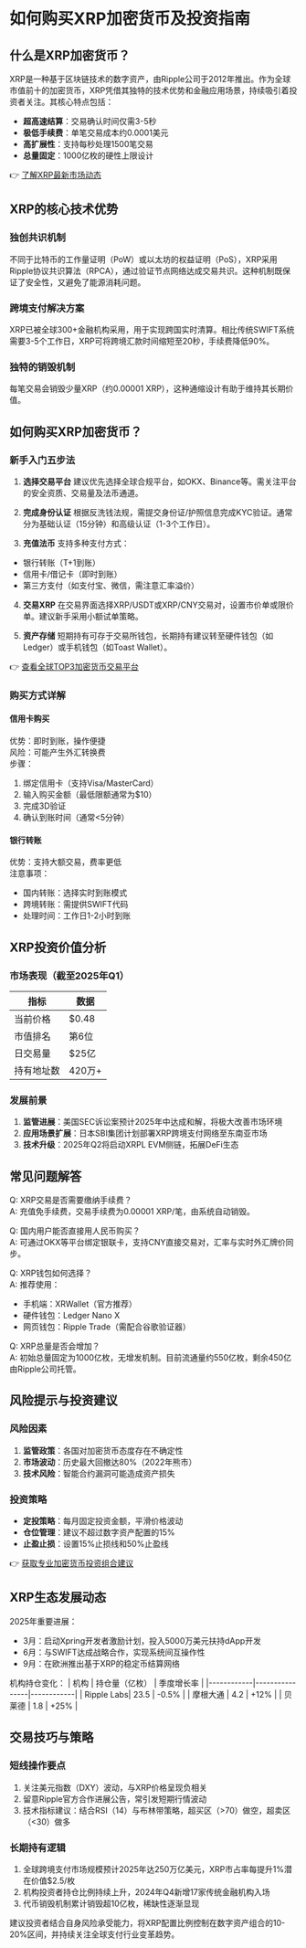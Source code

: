 # 如何购买XRP加密货币及投资指南

## 什么是XRP加密货币？

XRP是一种基于区块链技术的数字资产，由Ripple公司于2012年推出。作为全球市值前十的加密货币，XRP凭借其独特的技术优势和金融应用场景，持续吸引着投资者关注。其核心特点包括：

- **超高速结算**：交易确认时间仅需3-5秒
- **极低手续费**：单笔交易成本约0.0001美元
- **高扩展性**：支持每秒处理1500笔交易
- **总量固定**：1000亿枚的硬性上限设计

👉 [了解XRP最新市场动态](https://bit.ly/okx_welcome)

## XRP的核心技术优势

### 独创共识机制
不同于比特币的工作量证明（PoW）或以太坊的权益证明（PoS），XRP采用Ripple协议共识算法（RPCA），通过验证节点网络达成交易共识。这种机制既保证了安全性，又避免了能源消耗问题。

### 跨境支付解决方案
XRP已被全球300+金融机构采用，用于实现跨国实时清算。相比传统SWIFT系统需要3-5个工作日，XRP可将跨境汇款时间缩短至20秒，手续费降低90%。

### 独特的销毁机制
每笔交易会销毁少量XRP（约0.00001 XRP），这种通缩设计有助于维持其长期价值。

## 如何购买XRP加密货币？

### 新手入门五步法

1. **选择交易平台**
建议优先选择全球合规平台，如OKX、Binance等。需关注平台的安全资质、交易量及法币通道。

2. **完成身份认证**
根据反洗钱法规，需提交身份证/护照信息完成KYC验证。通常分为基础认证（15分钟）和高级认证（1-3个工作日）。

3. **充值法币**
支持多种支付方式：
- 银行转账（T+1到账）
- 信用卡/借记卡（即时到账）
- 第三方支付（如支付宝、微信，需注意汇率溢价）

4. **交易XRP**
在交易界面选择XRP/USDT或XRP/CNY交易对，设置市价单或限价单。建议新手采用小额试单策略。

5. **资产存储**
短期持有可存于交易所钱包，长期持有建议转至硬件钱包（如Ledger）或手机钱包（如Toast Wallet）。

👉 [查看全球TOP3加密货币交易平台](https://bit.ly/okx_welcome)

### 购买方式详解

#### 信用卡购买
优势：即时到账，操作便捷  
风险：可能产生外汇转换费  
步骤：
1. 绑定信用卡（支持Visa/MasterCard）
2. 输入购买金额（最低限额通常为$10）
3. 完成3D验证
4. 确认到账时间（通常<5分钟）

#### 银行转账
优势：支持大额交易，费率更低  
注意事项：
- 国内转账：选择实时到账模式
- 跨境转账：需提供SWIFT代码
- 处理时间：工作日1-2小时到账

## XRP投资价值分析

### 市场表现（截至2025年Q1）
| 指标         | 数据       |
|--------------|------------|
| 当前价格     | $0.48      |
| 市值排名     | 第6位      |
| 日交易量     | $25亿      |
| 持有地址数   | 420万+     |

### 发展前景
1. **监管进展**：美国SEC诉讼案预计2025年中达成和解，将极大改善市场环境
2. **应用场景扩展**：日本SBI集团计划部署XRP跨境支付网络至东南亚市场
3. **技术升级**：2025年Q2将启动XRPL EVM侧链，拓展DeFi生态

## 常见问题解答

Q: XRP交易是否需要缴纳手续费？  
A: 充值免手续费，交易手续费为0.00001 XRP/笔，由系统自动销毁。

Q: 国内用户能否直接用人民币购买？  
A: 可通过OKX等平台绑定银联卡，支持CNY直接交易对，汇率与实时外汇牌价同步。

Q: XRP钱包如何选择？  
A: 推荐使用：
- 手机端：XRWallet（官方推荐）
- 硬件钱包：Ledger Nano X
- 网页钱包：Ripple Trade（需配合谷歌验证器）

Q: XRP总量是否会增加？  
A: 初始总量固定为1000亿枚，无增发机制。目前流通量约550亿枚，剩余450亿由Ripple公司托管。

## 风险提示与投资建议

### 风险因素
1. **监管政策**：各国对加密货币态度存在不确定性
2. **市场波动**：历史最大回撤达80%（2022年熊市）
3. **技术风险**：智能合约漏洞可能造成资产损失

### 投资策略
- **定投策略**：每月固定投资金额，平滑价格波动
- **仓位管理**：建议不超过数字资产配置的15%
- **止盈止损**：设置15%止损线和50%止盈线

👉 [获取专业加密货币投资组合建议](https://bit.ly/okx_welcome)

## XRP生态发展动态

2025年重要进展：
- 3月：启动Xpring开发者激励计划，投入5000万美元扶持dApp开发
- 6月：与SWIFT达成战略合作，实现系统间互操作性
- 9月：在欧洲推出基于XRP的稳定币结算网络

机构持仓变化：
| 机构       | 持仓量（亿枚） | 季度增长率 |
|------------|----------------|------------|
| Ripple Labs| 23.5           | -0.5%      |
| 摩根大通   | 4.2            | +12%       |
| 贝莱德     | 1.8            | +25%       |

## 交易技巧与策略

### 短线操作要点
1. 关注美元指数（DXY）波动，与XRP价格呈现负相关
2. 留意Ripple官方合作进展公告，常引发短期行情波动
3. 技术指标建议：结合RSI（14）与布林带策略，超买区（>70）做空，超卖区（<30）做多

### 长期持有逻辑
1. 全球跨境支付市场规模预计2025年达250万亿美元，XRP市占率每提升1%潜在价值$2.5/枚
2. 机构投资者持仓比例持续上升，2024年Q4新增17家传统金融机构入场
3. 代币销毁机制累计销毁超10亿枚，稀缺性逐渐显现

建议投资者结合自身风险承受能力，将XRP配置比例控制在数字资产组合的10-20%区间，并持续关注全球支付行业变革趋势。